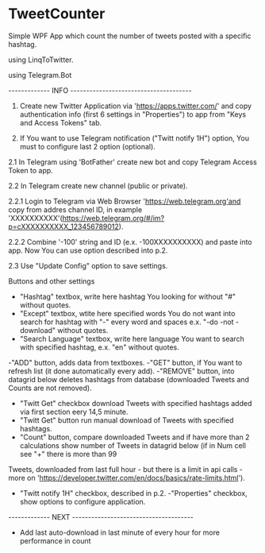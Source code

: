 # TweetCounter
Simple WPF App which count the number of tweets posted with a specific hashtag.

using LinqToTwitter.

using Telegram.Bot

------------- INFO --------------------------------------

1. Create new Twitter Application via 'https://apps.twitter.com/' and copy authentication info (first 6 settings in "Properties") to app from "Keys and Access Tokens" tab.

2. If You want to use Telegram notification ("Twitt notify 1H") option, You must to configure last 2 option (optional).

2.1 In Telegram using 'BotFather' create new bot and copy Telegram Access Token to app.

2.2 In Telegram create new channel (public or private).

2.2.1 Login to Telegram via Web Browser 'https://web.telegram.org'and copy from addres channel ID, in example 'XXXXXXXXXX'(https://web.telegram.org/#/im?p=cXXXXXXXXXX_123456789012).

2.2.2 Combine '-100' string and ID (e.x. -100XXXXXXXXXX) and paste into app. Now You can use option described into p.2.

2.3 Use "Update Config" option to save settings.

Buttons and other settings

- "Hashtag" textbox, write here hashtag You looking for without "#" without quotes.
- "Except" textbox, wtite here specified words You do not want into search for hashtag with "-" every word and spaces e.x. "-do -not -download" without quotes.
- "Search Language" textbox, write here language You want to search with specified hashtag, e.x. "en" without quotes.

-"ADD" button, adds data from textboxes.
-"GET" button, if You want to refresh list (it done automatically every add).
-"REMOVE" button, into datagrid below deletes hashtags from database (downloaded Tweets and Counts are not removed).

- "Twitt Get" checkbox download Tweets with specified hashtags added via first section eery 14,5 minute.
- "Twitt Get" button run manual download of Tweets with specified hashtags.
- "Count" button, compare downloaded Tweets and if have more than 2 calculations show number of Tweets in datagrid below (if in Num cell see "+" there is more than 99  

Tweets, downloaded from last full hour - but there is a limit in api calls - more on 'https://developer.twitter.com/en/docs/basics/rate-limits.html').
- "Twitt notify 1H" checkbox, described in p.2.
-"Properties" checkbox, show options to configure application.

-------------  NEXT --------------------------------------

- Add last auto-download in last minute of every hour for more performance in count 




